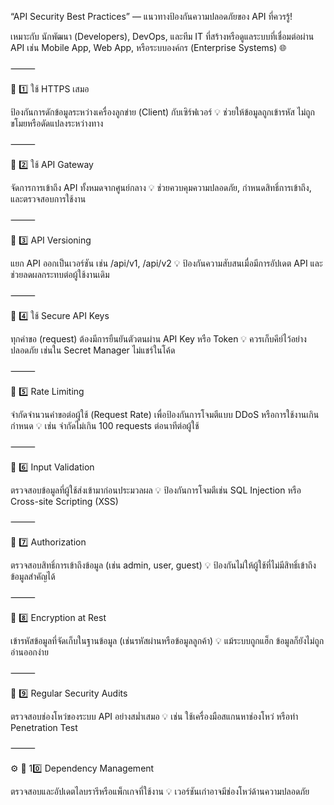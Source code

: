 “API Security Best Practices” — แนวทางป้องกันความปลอดภัยของ API ที่ควรรู้!

เหมาะกับ นักพัฒนา (Developers), DevOps, และทีม IT ที่สร้างหรือดูแลระบบที่เชื่อมต่อผ่าน API เช่น Mobile App, Web App, หรือระบบองค์กร (Enterprise Systems) 🌐

⸻

🔐 1️⃣ ใช้ HTTPS เสมอ

ป้องกันการดักข้อมูลระหว่างเครื่องลูกข่าย (Client) กับเซิร์ฟเวอร์
💡 ช่วยให้ข้อมูลถูกเข้ารหัส ไม่ถูกขโมยหรือดัดแปลงระหว่างทาง

⸻

🧩 2️⃣ ใช้ API Gateway

จัดการการเข้าถึง API ทั้งหมดจากศูนย์กลาง
💡 ช่วยควบคุมความปลอดภัย, กำหนดสิทธิ์การเข้าถึง, และตรวจสอบการใช้งาน

⸻

🧭 3️⃣ API Versioning

แยก API ออกเป็นเวอร์ชัน เช่น /api/v1, /api/v2
💡 ป้องกันความสับสนเมื่อมีการอัปเดต API และช่วยลดผลกระทบต่อผู้ใช้งานเดิม

⸻

🔑 4️⃣ ใช้ Secure API Keys

ทุกคำขอ (request) ต้องมีการยืนยันตัวตนผ่าน API Key หรือ Token
💡 ควรเก็บคีย์ไว้อย่างปลอดภัย เช่นใน Secret Manager ไม่แชร์ในโค้ด

⸻

🛑 5️⃣ Rate Limiting

จำกัดจำนวนคำขอต่อผู้ใช้ (Request Rate) เพื่อป้องกันการโจมตีแบบ DDoS หรือการใช้งานเกินกำหนด
💡 เช่น จำกัดไม่เกิน 100 requests ต่อนาทีต่อผู้ใช้

⸻

🧾 6️⃣ Input Validation

ตรวจสอบข้อมูลที่ผู้ใช้ส่งเข้ามาก่อนประมวลผล
💡 ป้องกันการโจมตีเช่น SQL Injection หรือ Cross-site Scripting (XSS)

⸻

👥 7️⃣ Authorization

ตรวจสอบสิทธิ์การเข้าถึงข้อมูล (เช่น admin, user, guest)
💡 ป้องกันไม่ให้ผู้ใช้ที่ไม่มีสิทธิ์เข้าถึงข้อมูลสำคัญได้

⸻

🧱 8️⃣ Encryption at Rest

เข้ารหัสข้อมูลที่จัดเก็บในฐานข้อมูล (เช่นรหัสผ่านหรือข้อมูลลูกค้า)
💡 แม้ระบบถูกแฮ็ก ข้อมูลก็ยังไม่ถูกอ่านออกง่าย

⸻

🧠 9️⃣ Regular Security Audits

ตรวจสอบช่องโหว่ของระบบ API อย่างสม่ำเสมอ
💡 เช่น ใช้เครื่องมือสแกนหาช่องโหว่ หรือทำ Penetration Test

⸻

⚙️ 🔄 10️⃣ Dependency Management

ตรวจสอบและอัปเดตไลบรารีหรือแพ็กเกจที่ใช้งาน
💡 เวอร์ชันเก่าอาจมีช่องโหว่ด้านความปลอดภัย
